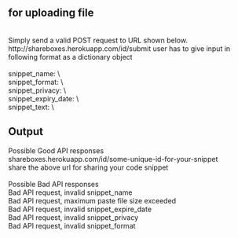 ## for uploading file <br>
<br>
  Simply send a valid POST request to URL shown below.
  <br>  http://shareboxes.herokuapp.com/id/submit
  user has to give input in following format as a dictionary object<br>
  <br>
    snippet_name: \<unique name for your snippet> <br>
    snippet_format: \<extenssion of your code snippet eg- .py, .cpp, .php etc> <br>
    snippet_privacy: \<choose either from "public" or "private"> <br>
    snippet_expiry_date: \<enter the duration till link will be active><br>
    snippet_text: \<provide you code snippet here><br>
  
## Output <br>
Possible Good API responses <br>
shareboxes.herokuapp.com/id/some-unique-id-for-your-snippet
<br> share the above url for sharing your code snippet
<br> <br>
Possible Bad API responses <br>
Bad API request, invalid snippet_name <br>
Bad API request, maximum paste file size exceeded <br>
Bad API request, invalid snippet_expire_date <br>
Bad API request, invalid snippet_privacy <br>
Bad API request, invalid snippet_format <br>
<br> <br>



